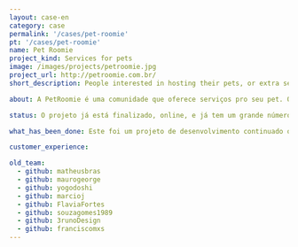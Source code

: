 ```yaml
---
layout: case-en
category: case
permalink: '/cases/pet-roomie'
pt: '/cases/pet-roomie'
name: Pet Roomie
project_kind: Services for pets
image: /images/projects/petroomie.jpg
project_url: http://petroomie.com.br/
short_description: People interested in hosting their pets, or extra services, can use the Pet Roomie to find people to do this.

about: A PetRoomie é uma comunidade que oferece serviços pro seu pet. Os serviços variam desde hotéis, babás, adestramento, passeio, banho e tosa.

status: O projeto já está finalizado, online, e já tem um grande número de usuários.

what_has_been_done: Este foi um projeto de desenvolvimento continuado que, depois de entregue, contratou também o Help para pequenas atualizações.

customer_experience:

old_team:
  - github: matheusbras
  - github: maurogeorge
  - github: yogodoshi
  - github: marcioj
  - github: FlaviaFortes
  - github: souzagomes1989
  - github: 3runoDesign
  - github: franciscomxs
---
```

